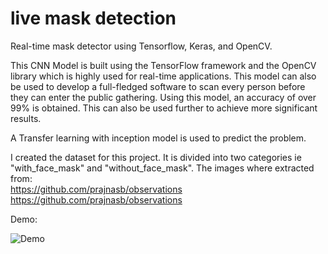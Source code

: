 # live mask detection

Real-time mask detector using Tensorflow, Keras, and OpenCV. 

This CNN Model is built using the TensorFlow framework and the OpenCV library which is highly used for real-time applications. This model can also be used to develop a full-fledged software to scan every person before they can enter the public gathering. Using this model, an accuracy of over 99% is obtained. This can also be used further to achieve more significant results.

A Transfer learning with inception model is used to predict the problem.

I created the dataset for this project. It is divided into two categories ie "with_face_mask" and "without_face_mask". The images where extracted from:      
https://github.com/prajnasb/observations             
https://github.com/prajnasb/observations

Demo:

![Demo](https://github.com/nikhil1102/livemaskdetection/blob/master/WhatsApp-Video-2020-07-22-at-209.gif)
